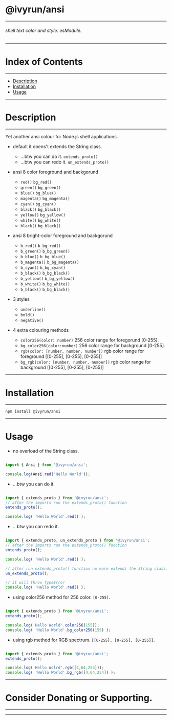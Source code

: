 # @ivyrun/ansi

___

###### shell text color and style. esModule.

___

# Index of Contents

___

- [Description](#description)
- [Installation](#installation)
- [Usage](#usage)

___

# Description

___

Yet another ansi colour for Node.js shell applications.

- default it doens't extends the String class.
  - ...btw you can do it. `extends_proto()`
  - ...btw you can redo it. `un_extends_proto()`
- ansi 8 color foreground and backgorund
  - `red()` `bg_red()`
  - `green()` `bg_green()`
  - `blue()` `bg_blue()`
  - `magenta()` `bg_magenta()`
  - `cyan()` `bg_cyan()`
  - `black()` `bg_black()`
  - `yellow()` `bg_yellow()`
  - `white()` `bg_white()`
  - `black()` `bg_black()`
- ansi 8 bright-color foreground and backgorund
  - `b_red()` `b_bg_red()`
  - `b_green()` `b_bg_green()`
  - `b_blue()` `b_bg_blue()`
  - `b_magenta()` `b_bg_magenta()`
  - `b_cyan()` `b_bg_cyan()`
  - `b_black()` `b_bg_black()`
  - `b_yellow()` `b_bg_yellow()`
  - `b_white()` `b_bg_white()`
  - `b_black()` `b_bg_black()`
- 3 styles
  - `underline()`
  - `bold()`
  - `negative()`

- 4 extra colouring methods
  - `color256(color: number)`  256 color range for foregorund [0-255].
  - `bg_color256(color:number)` 256 color range for background [0-255].
  - `rgb(color: [number, number, number])` rgb color range for foreground [[0-255], [0-255], [0-255]]
  - `bg_rgb(color: [number, number, number])` rgb color range for background [[0-255], [0-255], [0-255]]

___

# Installation

___


```shell
npm install @ivyrun/ansi
```

___

# Usage

- no overload of the String class.

```js

import { Ansi } from '@ivyrun/ansi';

console.log(Ansi.red('Hello World'));


```

- ...btw you can do it.

```js

import { extends_proto } from '@ivyrun/ansi';
// after the imports run the extends_proto() function
entends_proto();

console.log( 'Hello World'.red() );


```

- ...btw you can redo it.

```js

import { extends_proto, un_extends_proto } from '@ivyrun/ansi';
// after the imports run the extends_proto() function
entends_proto();

console.log( 'Hello World'.red() );

// after run extends_proto() function no more extends the String class.
un_extends_proto();

// it will throw TypeError
console.log( 'Hello World'.red() );


```

- using color256 method for 256 color. `[0-255]`.

```js

import { extends_proto } from '@ivyrun/ansi';
extends_proto();

console.log('Hello World'.color256(155));
console.log( 'Hello World'.bg_color256(155) );


```

- using rgb method for RGB spectrum. `[[0-255], [0-255], [0-255]]`.

```js

import { extends_proto } from '@ivyrun/ansi';
extends_proto();

console.log('Hello Wolrd'.rgb([4,64,254]));
console.log( 'Hello World'.bg_rgb([4,64,254]) );


```

___

# Consider Donating or Supporting.

___



___
